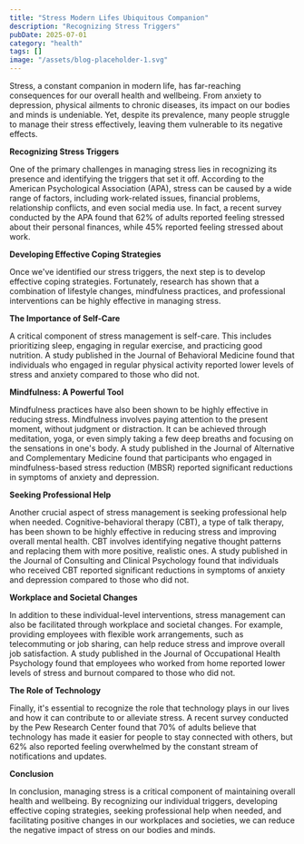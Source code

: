 ```yaml
---
title: "Stress Modern Lifes Ubiquitous Companion"
description: "Recognizing Stress Triggers"
pubDate: 2025-07-01
category: "health"
tags: []
image: "/assets/blog-placeholder-1.svg"
---
```


Stress, a constant companion in modern life, has far-reaching consequences for our overall health and wellbeing. From anxiety to depression, physical ailments to chronic diseases, its impact on our bodies and minds is undeniable. Yet, despite its prevalence, many people struggle to manage their stress effectively, leaving them vulnerable to its negative effects.

**Recognizing Stress Triggers**

One of the primary challenges in managing stress lies in recognizing its presence and identifying the triggers that set it off. According to the American Psychological Association (APA), stress can be caused by a wide range of factors, including work-related issues, financial problems, relationship conflicts, and even social media use. In fact, a recent survey conducted by the APA found that 62% of adults reported feeling stressed about their personal finances, while 45% reported feeling stressed about work.

**Developing Effective Coping Strategies**

Once we've identified our stress triggers, the next step is to develop effective coping strategies. Fortunately, research has shown that a combination of lifestyle changes, mindfulness practices, and professional interventions can be highly effective in managing stress.

**The Importance of Self-Care**

A critical component of stress management is self-care. This includes prioritizing sleep, engaging in regular exercise, and practicing good nutrition. A study published in the Journal of Behavioral Medicine found that individuals who engaged in regular physical activity reported lower levels of stress and anxiety compared to those who did not.

**Mindfulness: A Powerful Tool**

Mindfulness practices have also been shown to be highly effective in reducing stress. Mindfulness involves paying attention to the present moment, without judgment or distraction. It can be achieved through meditation, yoga, or even simply taking a few deep breaths and focusing on the sensations in one's body. A study published in the Journal of Alternative and Complementary Medicine found that participants who engaged in mindfulness-based stress reduction (MBSR) reported significant reductions in symptoms of anxiety and depression.

**Seeking Professional Help**

Another crucial aspect of stress management is seeking professional help when needed. Cognitive-behavioral therapy (CBT), a type of talk therapy, has been shown to be highly effective in reducing stress and improving overall mental health. CBT involves identifying negative thought patterns and replacing them with more positive, realistic ones. A study published in the Journal of Consulting and Clinical Psychology found that individuals who received CBT reported significant reductions in symptoms of anxiety and depression compared to those who did not.

**Workplace and Societal Changes**

In addition to these individual-level interventions, stress management can also be facilitated through workplace and societal changes. For example, providing employees with flexible work arrangements, such as telecommuting or job sharing, can help reduce stress and improve overall job satisfaction. A study published in the Journal of Occupational Health Psychology found that employees who worked from home reported lower levels of stress and burnout compared to those who did not.

**The Role of Technology**

Finally, it's essential to recognize the role that technology plays in our lives and how it can contribute to or alleviate stress. A recent survey conducted by the Pew Research Center found that 70% of adults believe that technology has made it easier for people to stay connected with others, but 62% also reported feeling overwhelmed by the constant stream of notifications and updates.

**Conclusion**

In conclusion, managing stress is a critical component of maintaining overall health and wellbeing. By recognizing our individual triggers, developing effective coping strategies, seeking professional help when needed, and facilitating positive changes in our workplaces and societies, we can reduce the negative impact of stress on our bodies and minds.